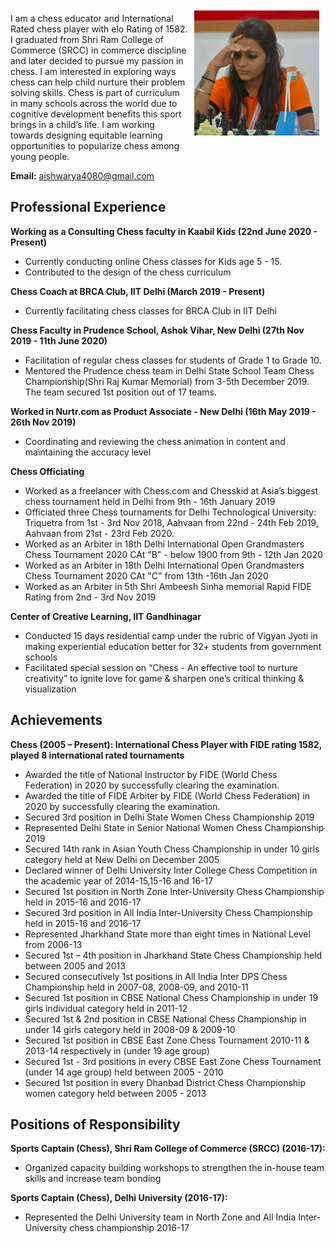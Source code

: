 
<img vspace="10" hspace="10" align="right" width="200" height="200" src="/pic.png"> 

I am a chess educator and International Rated chess player with elo Rating of 1582. I graduated from Shri Ram College of Commerce (SRCC)  in commerce discipline and later decided to pursue my passion in chess. I am interested in exploring ways chess can help child nurture their problem solving skills. Chess is part of curriculum in many schools across the world due to cognitive development benefits this sport brings in a child’s life. I am working towards designing equitable learning opportunities to popularize chess among young people.

**Email:** aishwarya4080@gmail.com

## Professional Experience

**Working as a Consulting Chess faculty in Kaabil Kids (22nd June 2020 - Present)**

- Currently conducting online Chess classes for Kids age 5 - 15.
- Contributed to the design of the chess curriculum

**Chess Coach at BRCA Club,  IIT Delhi  (March 2019 - Present)**

- Currently facilitating chess classes for BRCA Club in IIT Delhi

**Chess Faculty in Prudence School, Ashok Vihar, New Delhi  (27th Nov 2019 - 11th June 2020)**

- Facilitation of regular chess classes for students of Grade 1 to Grade 10.
- Mentored the Prudence chess team in Delhi State School Team Chess Championship(Shri Raj Kumar Memorial) from 3-5th December 2019. The team secured 1st position out of 17 teams.

**Worked in Nurtr.com as Product Associate - New Delhi (16th May 2019 - 26th Nov 2019)**

- Coordinating and reviewing the chess animation in content and maintaining the accuracy level

**Chess Officiating**

- Worked as a freelancer with Chess.com and Chesskid at Asia’s biggest chess tournament held in Delhi from 9th - 16th January 2019
- Officiated three  Chess tournaments for Delhi Technological University: Triquetra from 1st - 3rd Nov 2018,  Aahvaan from 22nd - 24th Feb 2019,  Aahvaan from  21st - 23rd Feb 2020.
- Worked as an Arbiter in 18th Delhi International Open Grandmasters Chess Tournament 2020 CAt "B" - below 1900 from 9th - 12th Jan 2020
- Worked as an Arbiter in 18th Delhi International Open Grandmasters Chess Tournament 2020 CAt "C" from 13th -16th Jan 2020
- Worked as an Arbiter in 5th Shri Ambeesh Sinha memorial Rapid FIDE Rating from 2nd - 3rd Nov 2019

**Center of Creative Learning, IIT Gandhinagar**

- Conducted 15 days residential camp under the rubric of Vigyan Jyoti in making experiential education better for 32+ students from government schools
- Facilitated special session on “Chess - An effective tool to nurture creativity” to ignite love for game & sharpen one’s critical thinking & visualization

## Achievements

**Chess (2005 – Present): International Chess Player with FIDE rating 1582, played 8 international rated tournaments**

- Awarded the title of National Instructor by FIDE (World Chess Federation) in 2020 by successfully clearing the examination.
- Awarded the title of FIDE Arbiter by FIDE (World Chess Federation) in 2020 by successfully clearing the examination.
- Secured 3rd position in Delhi State Women Chess Championship 2019
- Represented Delhi State in Senior National Women Chess Championship 2019
- Secured 14th rank in Asian Youth Chess Championship in under 10 girls category held at New Delhi on December 2005
- Declared winner of Delhi University Inter College Chess Competition in the academic year of 2014-15,15-16 and 16-17
- Secured 1st position in North Zone Inter-University Chess Championship held in 2015-16 and 2016-17
- Secured 3rd position in All India Inter-University Chess Championship held in 2015-16 and 2016-17
- Represented Jharkhand State more than eight times in National Level from 2006-13
- Secured 1st – 4th position in Jharkhand State Chess Championship held between 2005 and 2013
- Secured consecutively 1st positions in All India Inter DPS Chess Championship held in 2007-08, 2008-09, and 2010-11
- Secured 1st position in CBSE National Chess Championship in under 19 girls individual category held in 2011-12
- Secured 1st & 2nd position in CBSE National Chess Championship in under 14 girls category held in 2008-09 & 2009-10
- Secured 1st position in CBSE East Zone Chess Tournament 2010-11 & 2013-14 respectively in (under 19 age group)
- Secured 1st - 3rd positions in every CBSE East Zone Chess Tournament (under 14 age group) held between 2005 - 2010
- Secured 1st position in every Dhanbad District Chess Championship women category held between 2005 - 2013


## Positions of Responsibility

**Sports Captain (Chess), Shri Ram College of Commerce (SRCC) (2016-17):**

- Organized capacity building workshops to strengthen the in-house team skills and increase team bonding

**Sports Captain (Chess), Delhi University  (2016-17):**

- Represented the Delhi University team in North Zone and All India Inter-University chess championship 2016-17

